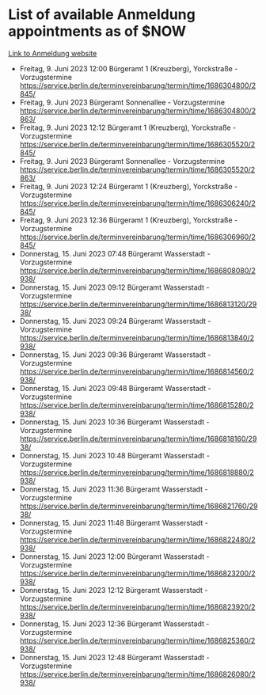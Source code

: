 # List of available Anmeldung appointments as of $NOW
[Link to Anmeldung website](https://service.berlin.de/terminvereinbarung/termin/tag.php?termin=1&anliegen[]=120686&dienstleisterlist=122210,122217,327316,122219,327312,122227,327314,122231,327346,122243,327348,122254,122252,329742,122260,329745,122262,329748,122271,327278,122273,327274,122277,327276,330436,122280,327294,122282,327290,122284,327292,122291,327270,122285,327266,122286,327264,122296,327268,150230,329760,122297,327286,122294,327284,122312,329763,122314,329775,122304,327330,122311,327334,122309,327332,317869,122281,327352,122279,329772,122283,122276,327324,122274,327326,122267,329766,122246,327318,122251,327320,122257,327322,122208,327298,122226,327300&herkunft=http%3A%2F%2Fservice.berlin.de%2Fdienstleistung%2F120686%2F)
- Freitag, 9. Juni 2023 12:00 Bürgeramt 1 (Kreuzberg), Yorckstraße - Vorzugstermine https://service.berlin.de/terminvereinbarung/termin/time/1686304800/2845/
- Freitag, 9. Juni 2023  Bürgeramt Sonnenallee - Vorzugstermine https://service.berlin.de/terminvereinbarung/termin/time/1686304800/2863/
- Freitag, 9. Juni 2023 12:12 Bürgeramt 1 (Kreuzberg), Yorckstraße - Vorzugstermine https://service.berlin.de/terminvereinbarung/termin/time/1686305520/2845/
- Freitag, 9. Juni 2023  Bürgeramt Sonnenallee - Vorzugstermine https://service.berlin.de/terminvereinbarung/termin/time/1686305520/2863/
- Freitag, 9. Juni 2023 12:24 Bürgeramt 1 (Kreuzberg), Yorckstraße - Vorzugstermine https://service.berlin.de/terminvereinbarung/termin/time/1686306240/2845/
- Freitag, 9. Juni 2023 12:36 Bürgeramt 1 (Kreuzberg), Yorckstraße - Vorzugstermine https://service.berlin.de/terminvereinbarung/termin/time/1686306960/2845/
- Donnerstag, 15. Juni 2023 07:48 Bürgeramt Wasserstadt - Vorzugstermine https://service.berlin.de/terminvereinbarung/termin/time/1686808080/2938/
- Donnerstag, 15. Juni 2023 09:12 Bürgeramt Wasserstadt - Vorzugstermine https://service.berlin.de/terminvereinbarung/termin/time/1686813120/2938/
- Donnerstag, 15. Juni 2023 09:24 Bürgeramt Wasserstadt - Vorzugstermine https://service.berlin.de/terminvereinbarung/termin/time/1686813840/2938/
- Donnerstag, 15. Juni 2023 09:36 Bürgeramt Wasserstadt - Vorzugstermine https://service.berlin.de/terminvereinbarung/termin/time/1686814560/2938/
- Donnerstag, 15. Juni 2023 09:48 Bürgeramt Wasserstadt - Vorzugstermine https://service.berlin.de/terminvereinbarung/termin/time/1686815280/2938/
- Donnerstag, 15. Juni 2023 10:36 Bürgeramt Wasserstadt - Vorzugstermine https://service.berlin.de/terminvereinbarung/termin/time/1686818160/2938/
- Donnerstag, 15. Juni 2023 10:48 Bürgeramt Wasserstadt - Vorzugstermine https://service.berlin.de/terminvereinbarung/termin/time/1686818880/2938/
- Donnerstag, 15. Juni 2023 11:36 Bürgeramt Wasserstadt - Vorzugstermine https://service.berlin.de/terminvereinbarung/termin/time/1686821760/2938/
- Donnerstag, 15. Juni 2023 11:48 Bürgeramt Wasserstadt - Vorzugstermine https://service.berlin.de/terminvereinbarung/termin/time/1686822480/2938/
- Donnerstag, 15. Juni 2023 12:00 Bürgeramt Wasserstadt - Vorzugstermine https://service.berlin.de/terminvereinbarung/termin/time/1686823200/2938/
- Donnerstag, 15. Juni 2023 12:12 Bürgeramt Wasserstadt - Vorzugstermine https://service.berlin.de/terminvereinbarung/termin/time/1686823920/2938/
- Donnerstag, 15. Juni 2023 12:36 Bürgeramt Wasserstadt - Vorzugstermine https://service.berlin.de/terminvereinbarung/termin/time/1686825360/2938/
- Donnerstag, 15. Juni 2023 12:48 Bürgeramt Wasserstadt - Vorzugstermine https://service.berlin.de/terminvereinbarung/termin/time/1686826080/2938/
